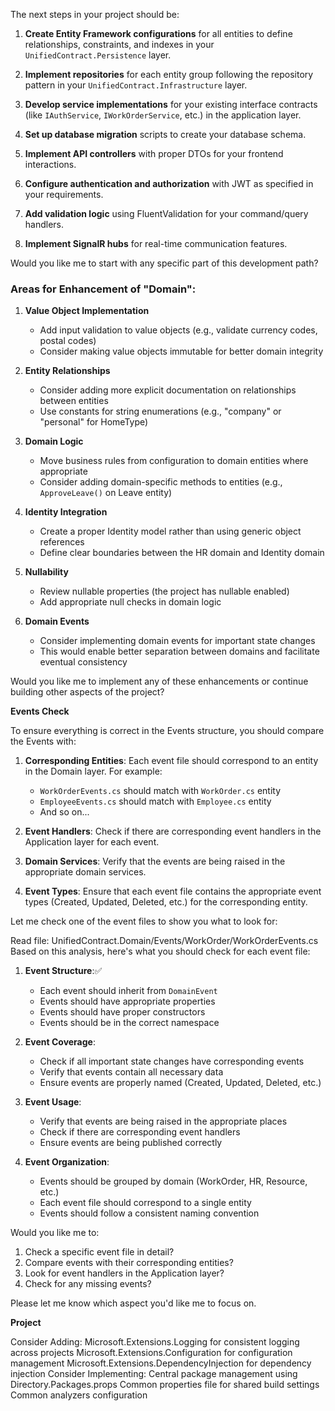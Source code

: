 The next steps in your project should be:

1. **Create Entity Framework configurations** for all entities to define relationships, constraints, and indexes in your `UnifiedContract.Persistence` layer.

2. **Implement repositories** for each entity group following the repository pattern in your `UnifiedContract.Infrastructure` layer.

3. **Develop service implementations** for your existing interface contracts (like `IAuthService`, `IWorkOrderService`, etc.) in the application layer.

4. **Set up database migration** scripts to create your database schema.

5. **Implement API controllers** with proper DTOs for your frontend interactions.

6. **Configure authentication and authorization** with JWT as specified in your requirements.

7. **Add validation logic** using FluentValidation for your command/query handlers.

8. **Implement SignalR hubs** for real-time communication features.

Would you like me to start with any specific part of this development path?




### Areas for Enhancement of "Domain":

1. **Value Object Implementation**
   - Add input validation to value objects (e.g., validate currency codes, postal codes)
   - Consider making value objects immutable for better domain integrity

2. **Entity Relationships**
   - Consider adding more explicit documentation on relationships between entities
   - Use constants for string enumerations (e.g., "company" or "personal" for HomeType)

3. **Domain Logic**
   - Move business rules from configuration to domain entities where appropriate
   - Consider adding domain-specific methods to entities (e.g., `ApproveLeave()` on Leave entity)

4. **Identity Integration**
   - Create a proper Identity model rather than using generic object references
   - Define clear boundaries between the HR domain and Identity domain

5. **Nullability**
   - Review nullable properties (the project has nullable enabled)
   - Add appropriate null checks in domain logic

6. **Domain Events**
   - Consider implementing domain events for important state changes
   - This would enable better separation between domains and facilitate eventual consistency

Would you like me to implement any of these enhancements or continue building other aspects of the project?








**Events Check**

To ensure everything is correct in the Events structure, you should compare the Events with:

1. **Corresponding Entities**: Each event file should correspond to an entity in the Domain layer. For example:
   - `WorkOrderEvents.cs` should match with `WorkOrder.cs` entity
   - `EmployeeEvents.cs` should match with `Employee.cs` entity
   - And so on...

2. **Event Handlers**: Check if there are corresponding event handlers in the Application layer for each event.

3. **Domain Services**: Verify that the events are being raised in the appropriate domain services.

4. **Event Types**: Ensure that each event file contains the appropriate event types (Created, Updated, Deleted, etc.) for the corresponding entity.

Let me check one of the event files to show you what to look for:



Read file: UnifiedContract.Domain/Events/WorkOrder/WorkOrderEvents.cs
Based on this analysis, here's what you should check for each event file:

1. **Event Structure**:✅
   - Each event should inherit from `DomainEvent`
   - Events should have appropriate properties
   - Events should have proper constructors
   - Events should be in the correct namespace

2. **Event Coverage**:
   - Check if all important state changes have corresponding events
   - Verify that events contain all necessary data
   - Ensure events are properly named (Created, Updated, Deleted, etc.)

3. **Event Usage**:
   - Verify that events are being raised in the appropriate places
   - Check if there are corresponding event handlers
   - Ensure events are being published correctly

4. **Event Organization**:
   - Events should be grouped by domain (WorkOrder, HR, Resource, etc.)
   - Each event file should correspond to a single entity
   - Events should follow a consistent naming convention

Would you like me to:
1. Check a specific event file in detail?
2. Compare events with their corresponding entities?
3. Look for event handlers in the Application layer?
4. Check for any missing events?

Please let me know which aspect you'd like me to focus on.




**Project**

Consider Adding:
Microsoft.Extensions.Logging for consistent logging across projects
Microsoft.Extensions.Configuration for configuration management
Microsoft.Extensions.DependencyInjection for dependency injection
Consider Implementing:
Central package management using Directory.Packages.props
Common properties file for shared build settings
Common analyzers configuration